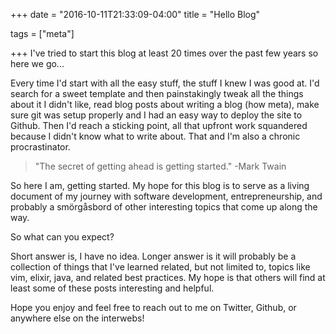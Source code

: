 +++
date = "2016-10-11T21:33:09-04:00"
title = "Hello Blog"

tags = ["meta"]

+++
I've tried to start this blog at least 20 times over the past few years so here we go...

<!--more-->

Every time I'd start with all the easy stuff, the stuff I knew I was good at. I'd search for a sweet template and then painstakingly tweak all the things about it I didn't like, read blog posts about writing a blog (how meta), make sure git was setup properly and I had an easy way to deploy the site to Github. Then I'd reach a sticking point, all that upfront work squandered because I didn't know what to write about. That and I'm also a chronic procrastinator.


> "The secret of getting ahead is getting started." -Mark Twain

So here I am, getting started. My hope for this blog is to serve as a living document of my journey with software development, entrepreneurship, and probably a smörgåsbord of other interesting topics that come up along the way.

So what can you expect?

Short answer is, I have no idea. Longer answer is it will probably be a collection of things that I've learned related, but not limited to, topics like vim, elixir, java, and related best practices. My hope is that others will find at least some of these posts interesting and helpful.

Hope you enjoy and feel free to reach out to me on Twitter, Github, or anywhere else on the interwebs!
